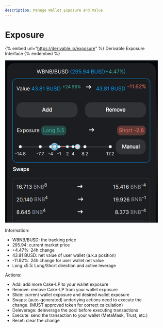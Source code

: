 ```yaml
---
description: Manage Wallet Exposure and Value
---
```


# Exposure

{% embed url="https://derivable.io/exposure" %}
Derivable Exposure Interface
{% endembed %}

![](<../.gitbook/assets/image (1).png>)

Information:

* WBNB/BUSD: the tracking price
* 295.94: current market price
* \+4.47%: 24h change
* 43.81 BUSD: net value of user wallet (a.k.a position)
* \-11.62%: 24h change for user wallet net value
* Long x5.5: Long/Short direction and active leverage

Actions:

* Add: add more Cake-LP to your wallet exposure
* Remove: remove Cake-LP from your wallet exposure
* Slide: current wallet exposure and desired wallet exposure
* Swaps: (auto-generated) underlying actions need to execute the change. (MUST approved token for correct calculation)
* Deleverage: deleverage the pool before executing transactions
* Execute: send the transaction to your wallet (MetaMask, Trust, etc.)
* Reset: clear the change
